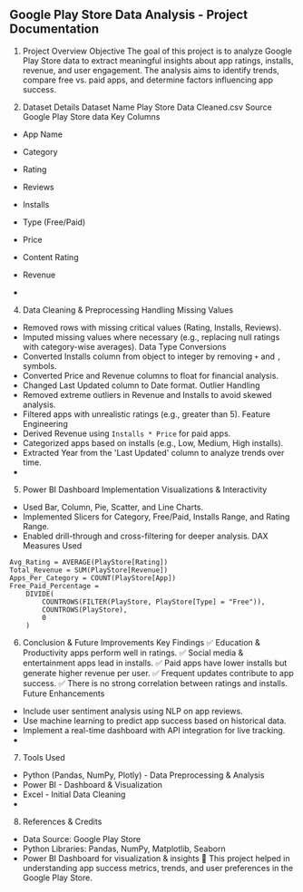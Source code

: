 ## Google Play Store Data Analysis - Project Documentation

1. Project Overview
Objective
The goal of this project is to analyze Google Play Store data to extract meaningful insights about app ratings, installs, revenue, and user engagement. The analysis aims to identify trends, compare free vs. paid apps, and determine factors influencing app success.


3. Dataset Details
Dataset Name
Play Store Data Cleaned.csv
Source
Google Play Store data
Key Columns
- App Name
- Category
- Rating
- Reviews
- Installs
- Type (Free/Paid)
- Price
- Content Rating
- Revenue

- 
4. Data Cleaning & Preprocessing
Handling Missing Values
- Removed rows with missing critical values (Rating, Installs, Reviews).
- Imputed missing values where necessary (e.g., replacing null ratings with category-wise averages).
Data Type Conversions
- Converted Installs column from object to integer by removing `+` and `,` symbols.
- Converted Price and Revenue columns to float for financial analysis.
- Changed Last Updated column to Date format.
Outlier Handling
- Removed extreme outliers in Revenue and Installs to avoid skewed analysis.
- Filtered apps with unrealistic ratings (e.g., greater than 5).
Feature Engineering
- Derived Revenue using `Installs * Price` for paid apps.
- Categorized apps based on installs (e.g., Low, Medium, High installs).
- Extracted Year from the 'Last Updated' column to analyze trends over time.
- 
5. Power BI Dashboard Implementation
Visualizations & Interactivity
- Used Bar, Column, Pie, Scatter, and Line Charts.
- Implemented Slicers for Category, Free/Paid, Installs Range, and Rating Range.
- Enabled drill-through and cross-filtering for deeper analysis.
DAX Measures Used
```DAX
Avg_Rating = AVERAGE(PlayStore[Rating])
Total_Revenue = SUM(PlayStore[Revenue])
Apps_Per_Category = COUNT(PlayStore[App])
Free_Paid_Percentage = 
    DIVIDE(
        COUNTROWS(FILTER(PlayStore, PlayStore[Type] = "Free")),
        COUNTROWS(PlayStore),
        0
    )
```
6. Conclusion & Future Improvements
Key Findings
✅ Education & Productivity apps perform well in ratings.
✅ Social media & entertainment apps lead in installs.
✅ Paid apps have lower installs but generate higher revenue per user.
✅ Frequent updates contribute to app success.
✅ There is no strong correlation between ratings and installs.
Future Enhancements
- Include user sentiment analysis using NLP on app reviews.
- Use machine learning to predict app success based on historical data.
- Implement a real-time dashboard with API integration for live tracking.
- 
7. Tools Used
- Python (Pandas, NumPy, Plotly) - Data Preprocessing & Analysis
- Power BI - Dashboard & Visualization
- Excel - Initial Data Cleaning
- 
8. References & Credits
- Data Source: Google Play Store
- Python Libraries: Pandas, NumPy, Matplotlib, Seaborn
- Power BI Dashboard for visualization & insights
🚀 This project helped in understanding app success metrics, trends, and user preferences in the Google Play Store.
